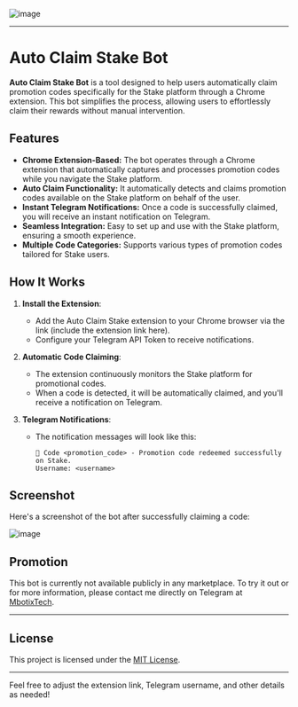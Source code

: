 ![image](https://github.com/user-attachments/assets/fdf26c96-c0f9-4571-8fb6-fd416f68f3e3)


---

# Auto Claim Stake Bot

**Auto Claim Stake Bot** is a tool designed to help users automatically claim promotion codes specifically for the Stake platform through a Chrome extension. This bot simplifies the process, allowing users to effortlessly claim their rewards without manual intervention.

## Features

- **Chrome Extension-Based:** The bot operates through a Chrome extension that automatically captures and processes promotion codes while you navigate the Stake platform.
- **Auto Claim Functionality:** It automatically detects and claims promotion codes available on the Stake platform on behalf of the user.
- **Instant Telegram Notifications:** Once a code is successfully claimed, you will receive an instant notification on Telegram.
- **Seamless Integration:** Easy to set up and use with the Stake platform, ensuring a smooth experience.
- **Multiple Code Categories:** Supports various types of promotion codes tailored for Stake users.

## How It Works

1. **Install the Extension**:
    - Add the Auto Claim Stake extension to your Chrome browser via the link (include the extension link here).
    - Configure your Telegram API Token to receive notifications.

2. **Automatic Code Claiming**:
    - The extension continuously monitors the Stake platform for promotional codes.
    - When a code is detected, it will be automatically claimed, and you'll receive a notification on Telegram.

3. **Telegram Notifications**:
    - The notification messages will look like this:
      ```
      🔔 Code <promotion_code> - Promotion code redeemed successfully on Stake.
      Username: <username>
      ```

## Screenshot

Here's a screenshot of the bot after successfully claiming a code:

![image](https://github.com/user-attachments/assets/1f59d7c5-f14b-4481-9638-1a8547d57bf7)


## Promotion

This bot is currently not available publicly in any marketplace. To try it out or for more information, please contact me directly on Telegram at [MbotixTech](https://t.me/xiaogarpu).

---

## License

This project is licensed under the [MIT License](LICENSE).

---

Feel free to adjust the extension link, Telegram username, and other details as needed!
